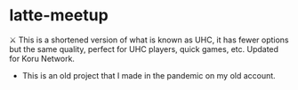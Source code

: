 # latte-meetup
⚔️ This is a shortened version of what is known as UHC, it has fewer options but the same quality, perfect for UHC players, quick games, etc.  Updated for Koru Network.

- This is an old project that I made in the pandemic on my old account.
